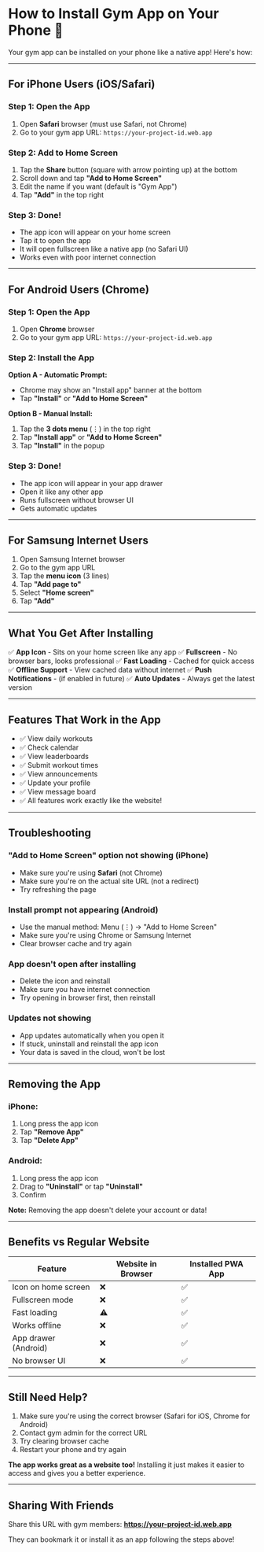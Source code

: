 # How to Install Gym App on Your Phone 📱

Your gym app can be installed on your phone like a native app! Here's how:

---

## For iPhone Users (iOS/Safari)

### Step 1: Open the App
1. Open **Safari** browser (must use Safari, not Chrome)
2. Go to your gym app URL: `https://your-project-id.web.app`

### Step 2: Add to Home Screen
1. Tap the **Share** button (square with arrow pointing up) at the bottom
2. Scroll down and tap **"Add to Home Screen"**
3. Edit the name if you want (default is "Gym App")
4. Tap **"Add"** in the top right

### Step 3: Done!
- The app icon will appear on your home screen
- Tap it to open the app
- It will open fullscreen like a native app (no Safari UI)
- Works even with poor internet connection

---

## For Android Users (Chrome)

### Step 1: Open the App
1. Open **Chrome** browser
2. Go to your gym app URL: `https://your-project-id.web.app`

### Step 2: Install the App
**Option A - Automatic Prompt:**
- Chrome may show an "Install app" banner at the bottom
- Tap **"Install"** or **"Add to Home Screen"**

**Option B - Manual Install:**
1. Tap the **3 dots menu** (⋮) in the top right
2. Tap **"Install app"** or **"Add to Home Screen"**
3. Tap **"Install"** in the popup

### Step 3: Done!
- The app icon will appear in your app drawer
- Open it like any other app
- Runs fullscreen without browser UI
- Gets automatic updates

---

## For Samsung Internet Users

1. Open Samsung Internet browser
2. Go to the gym app URL
3. Tap the **menu icon** (3 lines)
4. Tap **"Add page to"**
5. Select **"Home screen"**
6. Tap **"Add"**

---

## What You Get After Installing

✅ **App Icon** - Sits on your home screen like any app
✅ **Fullscreen** - No browser bars, looks professional
✅ **Fast Loading** - Cached for quick access
✅ **Offline Support** - View cached data without internet
✅ **Push Notifications** - (if enabled in future)
✅ **Auto Updates** - Always get the latest version

---

## Features That Work in the App

- ✅ View daily workouts
- ✅ Check calendar
- ✅ View leaderboards
- ✅ Submit workout times
- ✅ View announcements
- ✅ Update your profile
- ✅ View message board
- ✅ All features work exactly like the website!

---

## Troubleshooting

### "Add to Home Screen" option not showing (iPhone)
- Make sure you're using **Safari** (not Chrome)
- Make sure you're on the actual site URL (not a redirect)
- Try refreshing the page

### Install prompt not appearing (Android)
- Use the manual method: Menu (⋮) → "Add to Home Screen"
- Make sure you're using Chrome or Samsung Internet
- Clear browser cache and try again

### App doesn't open after installing
- Delete the icon and reinstall
- Make sure you have internet connection
- Try opening in browser first, then reinstall

### Updates not showing
- App updates automatically when you open it
- If stuck, uninstall and reinstall the app icon
- Your data is saved in the cloud, won't be lost

---

## Removing the App

### iPhone:
1. Long press the app icon
2. Tap **"Remove App"**
3. Tap **"Delete App"**

### Android:
1. Long press the app icon
2. Drag to **"Uninstall"** or tap **"Uninstall"**
3. Confirm

**Note:** Removing the app doesn't delete your account or data!

---

## Benefits vs Regular Website

| Feature | Website in Browser | Installed PWA App |
|---------|-------------------|-------------------|
| Icon on home screen | ❌ | ✅ |
| Fullscreen mode | ❌ | ✅ |
| Fast loading | ⚠️ | ✅ |
| Works offline | ❌ | ✅ |
| App drawer (Android) | ❌ | ✅ |
| No browser UI | ❌ | ✅ |

---

## Still Need Help?

1. Make sure you're using the correct browser (Safari for iOS, Chrome for Android)
2. Contact gym admin for the correct URL
3. Try clearing browser cache
4. Restart your phone and try again

**The app works great as a website too!** Installing it just makes it easier to access and gives you a better experience.

---

## Sharing With Friends

Share this URL with gym members:
**https://your-project-id.web.app**

They can bookmark it or install it as an app following the steps above!
